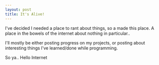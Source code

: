 ```yaml
---
layout: post
title: It's Alive!
---
```


I've decided I needed a place to rant about things, so a made this place.
A place in the bowels of the internet about nothing in particular..

I'll mostly be either posting progress on my projects, or posting about 
interesting things I've learned/done while programming. 

So ya..
Hello Internet